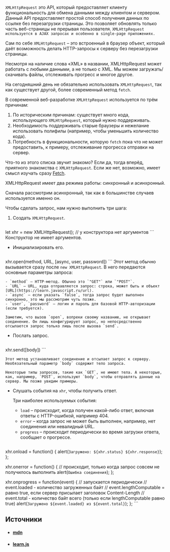 `XMLHttpRequest` это API, который предоставляет клиенту функциональность для обмена данными между клиентом и сервером. Данный API предоставляет простой способ получения данных по ссылке без перезагрузки страницы. Это позволяет обновлять только часть веб-страницы не прерывая пользователя. `XMLHttpRequest используется в AJAX запросах и особенно в single-page приложениях.`

Сам по себе `XMLHttpRequest` – это встроенный в браузер объект, который даёт возможность делать HTTP-запросы к серверу без перезагрузки страницы.

Несмотря на наличие слова «XML» в названии, XMLHttpRequest может работать с любыми данными, а не только с XML. Мы можем загружать/скачивать файлы, отслеживать прогресс и многое другое.

На сегодняшний день не обязательно использовать `XMLHttpRequest`, так как существует другой, более современный метод `fetch`.

В современной веб-разработке `XMLHttpRequest` используется по трём причинам:

1. По историческим причинам: существует много кода, использующего `XMLHttpRequest`, который нужно поддерживать.
2. Необходимость поддерживать старые браузеры и нежелание использовать полифилы (например, чтобы уменьшить количество кода).
3. Потребность в функциональности, которую `fetch` пока что не может предоставить, к примеру, отслеживание прогресса отправки на сервер.

Что-то из этого списка звучит знакомо? Если да, тогда вперёд, приятного знакомства с `XMLHttpRequest`. Если же нет, возможно, имеет смысл изучать сразу [Fetch](https://learn.javascript.ru/fetch).

XMLHttpRequest имеет два режима работы: синхронный и асинхронный.

Сначала рассмотрим асинхронный, так как в большинстве случаев используется именно он.

Чтобы сделать запрос, нам нужно выполнить три шага:

1. Создать `XMLHttpRequest`.
    
	```js
let xhr = new XMLHttpRequest(); // у конструктора нет аргументов
	```
	Конструктор не имеет аргументов.
    
- Инициализировать его.
	    
	```js
xhr.open(method, URL, [async, user, password])
	```
	Этот метод обычно вызывается сразу после `new XMLHttpRequest`. В него передаются основные параметры запроса:
    
    - `method` – HTTP-метод. Обычно это `"GET"` или `"POST"`.
    - `URL` – URL, куда отправляется запрос: строка, может быть и объект [URL](https://learn.javascript.ru/url).
    - `async` – если указать `false`, тогда запрос будет выполнен синхронно, это мы рассмотрим чуть позже.
    - `user`, `password` – логин и пароль для базовой HTTP-авторизации (если требуется).
    
    Заметим, что вызов `open`, вопреки своему названию, не открывает соединение. Он лишь конфигурирует запрос, но непосредственно отсылается запрос только лишь после вызова `send`.
    
- Послать запрос.
	    
	```javascript
xhr.send([body])
	```
	
	Этот метод устанавливает соединение и отсылает запрос к серверу. Необязательный параметр `body` содержит тело запроса.
	
	Некоторые типы запросов, такие как `GET`, не имеют тела. А некоторые, как, например, `POST`, используют `body`, чтобы отправлять данные на сервер. Мы позже увидим примеры.
    
- Слушать события на `xhr`, чтобы получить ответ.
    
    Три наиболее используемых события:
    
    - `load` – происходит, когда получен какой-либо ответ, включая ответы с HTTP-ошибкой, например 404.
    - `error` – когда запрос не может быть выполнен, например, нет соединения или невалидный URL.
    - `progress` – происходит периодически во время загрузки ответа, сообщает о прогрессе.
    

	```javascript
xhr.onload = function() {
  alert(`Загружено: ${xhr.status} ${xhr.response}`);
};

xhr.onerror = function() { // происходит, только когда запрос совсем не получилось выполнить
  alert(`Ошибка соединения`);
};

xhr.onprogress = function(event) { // запускается периодически
  // event.loaded - количество загруженных байт
  // event.lengthComputable = равно true, если сервер присылает заголовок Content-Length
  // event.total - количество байт всего (только если lengthComputable равно true)
  alert(`Загружено ${event.loaded} из ${event.total}`);
};
	```


## Источники
- #### [mdn](https://developer.mozilla.org/ru/docs/Web/API/XMLHttpRequest)
- #### [learn.js](https://learn.javascript.ru/xmlhttprequest)
